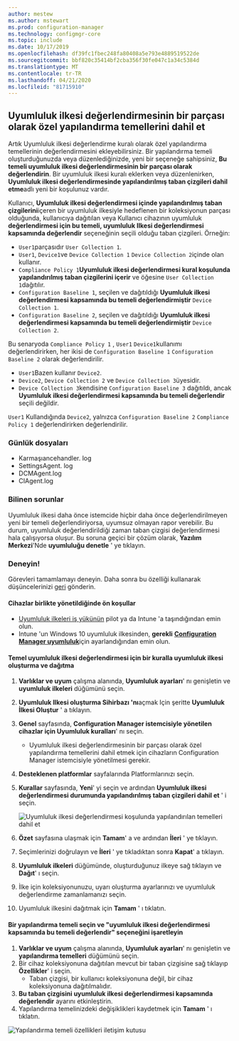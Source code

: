 ```yaml
---
author: mestew
ms.author: mstewart
ms.prod: configuration-manager
ms.technology: configmgr-core
ms.topic: include
ms.date: 10/17/2019
ms.openlocfilehash: df39fc1fbec248fa80408a5e793e4889519522de
ms.sourcegitcommit: bbf820c35414bf2cba356f30fe047c1a34c5384d
ms.translationtype: MT
ms.contentlocale: tr-TR
ms.lasthandoff: 04/21/2020
ms.locfileid: "81715910"
---
```

## <a name="include-custom-configuration-baselines-as-part-of-compliance-policy-assessment"></a><a name="bkmk_CAbaselines"></a>Uyumluluk ilkesi değerlendirmesinin bir parçası olarak özel yapılandırma temellerini dahil et

Artık Uyumluluk ilkesi değerlendirme kuralı olarak özel yapılandırma temellerinin değerlendirmesini ekleyebilirsiniz. Bir yapılandırma temeli oluşturduğunuzda veya düzenlediğinizde, yeni bir seçeneğe sahipsiniz, **Bu temeli uyumluluk ilkesi değerlendirmesinin bir parçası olarak değerlendirin**. Bir uyumluluk ilkesi kuralı eklerken veya düzenlenirken, **Uyumluluk ilkesi değerlendirmesinde yapılandırılmış taban çizgileri dahil etme**adlı yeni bir koşulunuz vardır.

Kullanıcı, **Uyumluluk ilkesi değerlendirmesi içinde yapılandırılmış taban çizgilerini**içeren bir uyumluluk ilkesiyle hedeflenen bir koleksiyonun parçası olduğunda, kullanıcıya dağıtılan veya Kullanıcı cihazının uyumluluk **değerlendirmesi için bu temeli, uyumluluk Ilkesi değerlendirmesi kapsamında değerlendir** seçeneğinin seçili olduğu taban çizgileri. Örneğin:

- `User1`parçasıdır `User Collection 1`.
- `User1`, `Device1`ve `Device Collection 1` `Device Collection 2`içinde olan kullanır.
- `Compliance Policy 1`**Uyumluluk ilkesi değerlendirmesi kural koşulunda yapılandırılmış taban çizgilerini içerir** ve öğesine `User Collection 1`dağıtılır.
- `Configuration Baseline 1`, seçilen ve dağıtıldığı **Uyumluluk ilkesi değerlendirmesi kapsamında bu temeli değerlendirmiştir** `Device Collection 1`.
- `Configuration Baseline 2`, seçilen ve dağıtıldığı **Uyumluluk ilkesi değerlendirmesi kapsamında bu temeli değerlendirmiştir** `Device Collection 2`.

Bu senaryoda `Compliance Policy 1` , `User1` `Device1`kullanımı değerlendirirken, her ikisi de `Configuration Baseline 1` `Configuration Baseline 2` olarak değerlendirilir.

- `User1`Bazen kullanır `Device2`.
- `Device2`, `Device Collection 2` ve `Device Collection 3`üyesidir.
- `Device Collection 3`kendisine `Configuration Baseline 3` dağıtıldı, ancak **Uyumluluk ilkesi değerlendirmesi kapsamında bu temeli değerlendir** seçili değildir.

`User1` Kullandığında `Device2`, yalnızca `Configuration Baseline 2` `Compliance Policy 1` değerlendirirken değerlendirilir.

### <a name="log-files"></a><a name="bkmk_CA-Logs"></a>Günlük dosyaları

- Karmaşıancehandler. log
- SettingsAgent. log
- DCMAgent.log
- CIAgent.log

### <a name="known-issues"></a>Bilinen sorunlar
<!--5582516-->
Uyumluluk ilkesi daha önce istemcide hiçbir daha önce değerlendirilmeyen yeni bir temeli değerlendiriyorsa, uyumsuz olmayan rapor verebilir. Bu durum, uyumluluk değerlendirildiği zaman taban çizgisi değerlendirmesi hala çalışıyorsa oluşur. Bu soruna geçici bir çözüm olarak, **Yazılım Merkezi**'Nde **uyumluluğu denetle** ' ye tıklayın.

### <a name="try-it-out"></a>Deneyin!

Görevleri tamamlamayı deneyin. Daha sonra bu özelliği kullanarak düşüncelerinizi [geri](../../../../understand/find-help.md#product-feedback) gönderin.

#### <a name="prerequisites-when-the-devices-are-co-managed"></a>Cihazlar birlikte yönetildiğinde ön koşullar

- [Uyumluluk ilkeleri iş yükünün](../../../../../comanage/workloads.md#compliance-policies) pilot ya da Intune 'a taşındığından emin olun.
- Intune 'un Windows 10 uyumluluk ilkesinden, **gerekli** [**Configuration Manager uyumluluk**](https://docs.microsoft.com/intune/protect/compliance-policy-create-windows#configuration-manager-compliance)için ayarlandığından emin olun.

#### <a name="create-and-deploy-a-compliance-policy-with-a-rule-for-baseline-compliance-policy-assessment"></a>Temel uyumluluk ilkesi değerlendirmesi için bir kuralla uyumluluk ilkesi oluşturma ve dağıtma

1. **Varlıklar ve uyum** çalışma alanında, **Uyumluluk ayarları**' nı genişletin ve **uyumluluk ilkeleri** düğümünü seçin.
1. **Uyumluluk Ilkesi oluşturma Sihirbazı 'nı**açmak Için şeritte **Uyumluluk İlkesi Oluştur** ' a tıklayın.
1. **Genel** sayfasında, **Configuration Manager istemcisiyle yönetilen cihazlar için Uyumluluk kuralları**' nı seçin.
   - Uyumluluk ilkesi değerlendirmesinin bir parçası olarak özel yapılandırma temellerini dahil etmek için cihazların Configuration Manager istemcisiyle yönetilmesi gerekir.
1. **Desteklenen platformlar** sayfalarında Platformlarınızı seçin.
1. **Kurallar** sayfasında, **Yeni**' yi seçin ve ardından **Uyumluluk ilkesi değerlendirmesi durumunda yapılandırılmış taban çizgileri dahil et** ' i seçin.

   ![Uyumluluk ilkesi değerlendirmesi koşulunda yapılandırılan temelleri dahil et](../../media/3608345-create-compliance-policy-rule.png)

1. **Özet** sayfasına ulaşmak için **Tamam**' a ve ardından **İleri** ' ye tıklayın.
1. Seçimlerinizi doğrulayın ve **İleri** ' ye tıkladıktan sonra **Kapat**' a tıklayın.
1. **Uyumluluk ilkeleri** düğümünde, oluşturduğunuz ilkeye sağ tıklayın ve **Dağıt**' ı seçin.
1. İlke için koleksiyonunuzu, uyarı oluşturma ayarlarınızı ve uyumluluk değerlendirme zamanlamanızı seçin.
1. Uyumluluk ilkesini dağıtmak için **Tamam** ' ı tıklatın.


#### <a name="select-a-configuration-baseline-and-check-evaluate-this-baseline-as-part-of-compliance-policy-assessment"></a>Bir yapılandırma temeli seçin ve "uyumluluk ilkesi değerlendirmesi kapsamında bu temeli değerlendir" seçeneğini işaretleyin

1. **Varlıklar ve uyum** çalışma alanında, **Uyumluluk ayarları**' nı genişletin ve **yapılandırma temelleri** düğümünü seçin.
1. Bir cihaz koleksiyonuna dağıtılan mevcut bir taban çizgisine sağ tıklayıp **Özellikler**' i seçin.
   - Taban çizgisi, bir kullanıcı koleksiyonuna değil, bir cihaz koleksiyonuna dağıtılmalıdır.
1. **Bu taban çizgisini uyumluluk ilkesi değerlendirmesi kapsamında değerlendir** ayarını etkinleştirin.
1. Yapılandırma temelinizdeki değişiklikleri kaydetmek için **Tamam** ' ı tıklatın.

![Yapılandırma temeli özellikleri iletişim kutusu](../../media/3608345-configuration-baseline-properties.png)

